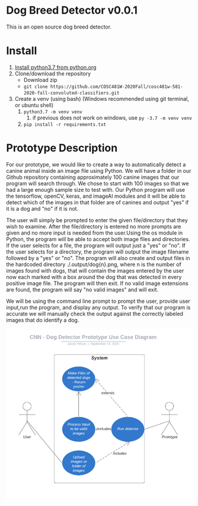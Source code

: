# Dog Breed Detector v0.0.1
This is an open source dog breed detector.

# Install
1. [Install python3.7 from python.org](https://www.python.org/downloads/)
2. Clone/download the repository
   - Download zip
   - `git clone https://github.com/COSC481W-2020Fall/cosc481w-581-2020-fall-convoluted-classifiers.git`
3. Create a venv (using bash) (Windows recommended using git terminal, or ubuntu shell)
    1. `python3.7 -m venv venv`
       1. if previous does not work on windows, use `py -3.7 -m venv venv`
    2. `pip install -r requirements.txt`

# Prototype Description

For our prototype, we would like to create a way to automatically detect a canine animal inside an image file using Python. We will have a folder in our Github repository containing approximately 100 canine images that our program will search through. We chose to start with 100 images so that we had a large enough sample size to test with. Our Python program will use the tensorflow, openCV, keras, and imageAI modules and it will be able to detect which of the images in that folder are of canines and output "yes" if it is a dog and "no" if it is not. 

The user will simply be prompted to enter the given file/directory that they wish to examine. After the file/directory is entered no more prompts are given and no more input is needed from the user.Using the os module in Python, the program will be able to accept both image files and directories. If the user selects for a file, the program will output just a "yes" or "no". If the user selects for a directory, the program will output the image filename followed by a "yes" or "no". The program will also create and output files in the hardcoded directory ./.output/dog{n}.png, where n is the number of images found with dogs, that will contain the images entered by the user now each marked with a box around the dog that was detected in every positive image file. The program will then exit. If no valid image extensions are found, the program will say "no valid images" and will exit.

We will be using the command line prompt to prompt the user, provide user input,run the program, and display any output. To verify that our program is accurate we will manually check the output against the correctly labeled images that do identify a dog. 

![Prototype use case diagram](useCaseDiagram.png)